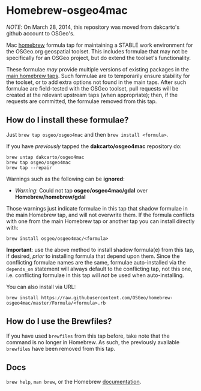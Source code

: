 Homebrew-osgeo4mac
==================

_NOTE_: On March 28, 2014, this repository was moved from dakcarto's github 
account to OSGeo's.

Mac [homebrew][] formula tap for maintaining a STABLE work environment for the
OSGeo.org geospatial toolset. This includes formulae that may not be specifically
for an OSGeo project, but do extend the toolset's functionality.

These formulae *may* provide multiple versions of existing packages in the
[main homebrew taps][taps]. Such formulae are to temporarily ensure stability for
the toolset, or to add extra options not found in the main taps. After such
formulae are field-tested with the OSGeo toolset, pull requests will be
created at the relevant upstream taps (when appropriate); then, if the requests
are committed, the formulae removed from this tap.

How do I install these formulae?
--------------------------------
Just `brew tap osgeo/osgeo4mac` and then `brew install <formula>`.

If you have _previously_ tapped the **dakcarto/osgeo4mac** repository do:

```
brew untap dakcarto/osgeo4mac
brew tap osgeo/osgeo4mac
brew tap --repair
```

Warnings such as the following can be **ignored**:

  * _Warning_: Could not tap **osgeo/osgeo4mac/gdal** over **Homebrew/homebrew/gdal**

Those warnings just indicate formulae in this tap that shadow formulae in the
main Homebrew tap, and will not overwrite them. If the formula conflicts with
one from the main Homebrew tap or another tap you can install directly with:

```
brew install osgeo/osgeo4mac/<formula>
```

**Important**: use the above method to install shadow formula(e) from this tap,
if desired, _prior_ to installing formula that depend upon them. Since the
conflicting formulae names are the same, formulae auto-installed via the
`depends_on` statement will always default to the conflicting tap, not this one,
i.e. conflicting formulae in this tap will _not_ be used when auto-installing.

You can also install via URL:

```
brew install https://raw.githubusercontent.com/OSGeo/homebrew-osgeo4mac/master/Formula/<formula>.rb
```

How do I use the Brewfiles?
--------------------------------

If you have used `brewfiles` from this tap before, take note that the command is
no longer in Homebrew. As such, the previously available `brewfiles` have been
removed from this tap.

Docs
----
`brew help`, `man brew`, or the Homebrew [documentation][].

[homebrew]:http://brew.sh
[taps]:https://github.com/Homebrew/homebrew-versions
[documentation]:https://github.com/Homebrew/brew/tree/master/docs#readme
